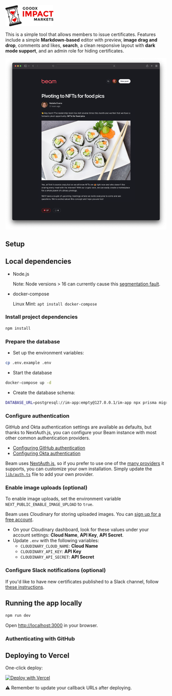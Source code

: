 <img src="public/images/logo-light.svg" width="150" />

This is a simple tool that allows members to issue certificates. Features include a simple **Markdown-based** editor with preview, **image drag and drop**, comments and likes, **search**, a clean responsive layout with **dark mode support**, and an admin role for hiding certificates.

<img src="public/images/screenshot.png" width="690" />

## Setup

## Local dependencies

- Node.js

  Note: Node versions > 16 can currently cause this [segmentation fault](https://github.com/prisma/prisma/issues/10649).

- docker-compose

  Linux Mint: `apt install docker-compose`

### Install project dependencies

```bash
npm install
```

### Prepare the database

- Set up the environment variables:

```bash
cp .env.example .env
```

- Start the database

```bash
docker-compose up -d
```

- Create the database schema:

```bash
DATABASE_URL=postgresql://im-app:empty@127.0.0.1/im-app npx prisma migrate deploy
```

### Configure authentication

GitHub and Okta authentication settings are available as defaults, but thanks to NextAuth.js, you can configure your Beam instance with most other common authentication providers.

- [Configuring GitHub authentication](doc/github_setup.md)
- [Configuring Okta authentication](doc/okta_setup.md)

Beam uses [NextAuth.js](https://next-auth.js.org/), so if you prefer to use one of the [many providers](https://next-auth.js.org/providers/) it supports, you can customize your own installation. Simply update the [`lib/auth.ts`](/lib/auth.ts#L11) file to add your own provider.

### Enable image uploads (optional)

To enable image uploads, set the environment variable `NEXT_PUBLIC_ENABLE_IMAGE_UPLOAD` to `true`.

Beam uses Cloudinary for storing uploaded images. You can [sign up for a free account](https://cloudinary.com/users/register/free).

- On your Cloudinary dashboard, look for these values under your account settings: **Cloud Name**, **API Key**, **API Secret**.
- Update `.env` with the following variables:
  - `CLOUDINARY_CLOUD_NAME`: **Cloud Name**
  - `CLOUDINARY_API_KEY`: **API Key**
  - `CLOUDINARY_API_SECRET`: **API Secret**

### Configure Slack notifications (optional)

If you'd like to have new certificates published to a Slack channel, follow [these instructions](doc/slack_setup.md).

## Running the app locally

```bash
npm run dev
```

Open [http://localhost:3000](http://localhost:3000) in your browser.

### Authenticating with GitHub

## Deploying to Vercel

One-click deploy:

[![Deploy with Vercel](https://vercel.com/button)](https://vercel.com/new/clone?repository-url=https%3A%2F%2Fgithub.com%2Fplanetscale%2Fbeam)

⚠️ Remember to update your callback URLs after deploying.
